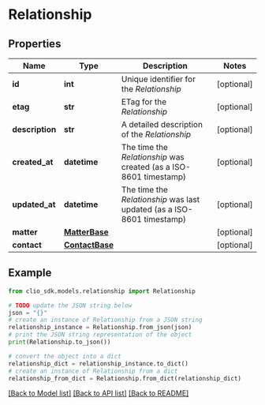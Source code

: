 # Relationship


## Properties

Name | Type | Description | Notes
------------ | ------------- | ------------- | -------------
**id** | **int** | Unique identifier for the *Relationship* | [optional] 
**etag** | **str** | ETag for the *Relationship* | [optional] 
**description** | **str** | A detailed description of the *Relationship* | [optional] 
**created_at** | **datetime** | The time the *Relationship* was created (as a ISO-8601 timestamp) | [optional] 
**updated_at** | **datetime** | The time the *Relationship* was last updated (as a ISO-8601 timestamp) | [optional] 
**matter** | [**MatterBase**](MatterBase.md) |  | [optional] 
**contact** | [**ContactBase**](ContactBase.md) |  | [optional] 

## Example

```python
from clio_sdk.models.relationship import Relationship

# TODO update the JSON string below
json = "{}"
# create an instance of Relationship from a JSON string
relationship_instance = Relationship.from_json(json)
# print the JSON string representation of the object
print(Relationship.to_json())

# convert the object into a dict
relationship_dict = relationship_instance.to_dict()
# create an instance of Relationship from a dict
relationship_from_dict = Relationship.from_dict(relationship_dict)
```
[[Back to Model list]](../README.md#documentation-for-models) [[Back to API list]](../README.md#documentation-for-api-endpoints) [[Back to README]](../README.md)


